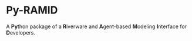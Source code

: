 # Py-RAMID
A **Py**thon package of a **R**iverware and **A**gent-based **M**odeling **I**nterface for **D**evelopers.
